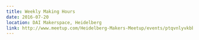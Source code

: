 ```yaml
---
title: Weekly Making Hours
date: 2016-07-20
location: DAI Makerspace, Heidelberg
link: http://www.meetup.com/Heidelberg-Makers-Meetup/events/ptqvnlyvkbbc/
---
```

